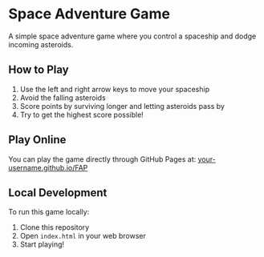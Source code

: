 # Space Adventure Game

A simple space adventure game where you control a spaceship and dodge incoming asteroids.

## How to Play

1. Use the left and right arrow keys to move your spaceship
2. Avoid the falling asteroids
3. Score points by surviving longer and letting asteroids pass by
4. Try to get the highest score possible!

## Play Online

You can play the game directly through GitHub Pages at: [your-username.github.io/FAP](https://your-username.github.io/FAP)

## Local Development

To run this game locally:
1. Clone this repository
2. Open `index.html` in your web browser
3. Start playing!
